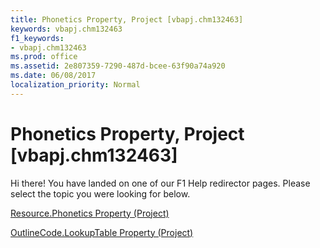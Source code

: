```yaml
---
title: Phonetics Property, Project [vbapj.chm132463]
keywords: vbapj.chm132463
f1_keywords:
- vbapj.chm132463
ms.prod: office
ms.assetid: 2e807359-7290-487d-bcee-63f90a74a920
ms.date: 06/08/2017
localization_priority: Normal
---
```



# Phonetics Property, Project [vbapj.chm132463]

Hi there! You have landed on one of our F1 Help redirector pages. Please select the topic you were looking for below.

[Resource.Phonetics Property (Project)](http://msdn.microsoft.com/library/9388a047-6c4a-d97f-9aaf-0d264b36da31%28Office.15%29.aspx)

[OutlineCode.LookupTable Property (Project)](http://msdn.microsoft.com/library/04eedfab-2aff-5836-ec02-5f3a41ab3e77%28Office.15%29.aspx)


